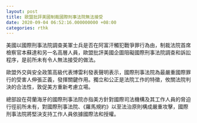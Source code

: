 ```yaml
---
layout: post
title: 歐盟批評美國制裁國際刑事法院無法接受
date: 2020-09-04 06:52:16.000000000 +08:00
categories: rthk
---
```


美國以國際刑事法院調查美軍士兵是否在阿富汗觸犯戰爭罪行為由，制裁法院首席檢察官本蘇達和另一名高層人員，歐盟批評美國企圖阻礙國際刑事法院調查和訴訟程序，是前所未有令人無法接受的做法。

歐盟外交與安全政策高級代表博雷利發表聲明表示，國際刑事法院為最嚴重國際罪行的受害人伸張正義，發揮關鍵作用。獨立和公正是法院工作的特徵，攸關法院判決的合法性，敦促美方重新考慮立場。

總部設在荷蘭海牙的國際刑事法院亦指美方針對國際司法機構及其工作人員的脅迫行徑前所未有，對國際刑事法院、《羅馬規約》以至法治原則構成嚴重攻擊，國際刑事法院將堅決支持工作人員依據國際法和授權。
